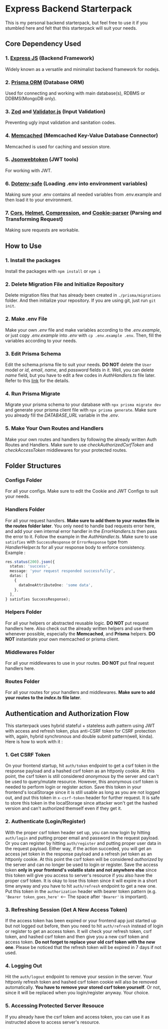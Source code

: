 # Express Backend Starterpack

This is my personal backend starterpack, but feel free to use it if you stumbled here and felt that this starterpack will suit your needs.

## Core Dependency Used

### 1. [Express JS][1] (Backend Framework)

Widely known as a versatile and minimalist backend framework for nodejs.

### 2. [Prisma ORM][2] (Database ORM)

Used for connecting and working with main database(s), RDBMS or DDBMS(MongoDB only).

### 3. [Zod][3] and [Validator.js][4] (Input Validation)

Preventing ugly input validation and sanitation codes.

### 4. [Memcached][5] (Memcached Key-Value Database Connector)

Memcached is used for caching and session store.

### 5. [Jsonwebtoken][6] (JWT tools)

For working with JWT.

### 6. [Dotenv-safe][7] (Loading .env into environment variables)

Making sure your .env contains all needed variables from .env.example and then load it to your environment.

### 7. [Cors][8], [Helmet][9], [Compression][10], and [Cookie-parser][11] (Parsing and Transforming Request)

Making sure requests are workable.

[1]: https://expressjs.com/
[2]: https://www.prisma.io/
[3]: https://zod.dev/
[4]: https://github.com/validatorjs/validator.js#readme
[5]: https://github.com/3rd-Eden/memcached#readme
[6]: https://github.com/auth0/node-jsonwebtoken#readme
[7]: https://github.com/rolodato/dotenv-safe#readme
[8]: https://github.com/expressjs/cors#readme
[9]: https://helmetjs.github.io/
[10]: https://github.com/expressjs/compression#readme
[11]: https://github.com/expressjs/cookie-parser#readme

## How to Use

### 1. Install the packages

Install the packages with `npm install` or `npm i`

### 2. Delete Migration File and Initialize Repository

Delete migration files that has already been created in `./prisma/migrations` folder. And then initialize your repository. If you are using git, just run `git init`.

### 2. Make .env File

Make your own _.env_ file and make variables according to the _.env.example_, or just copy _.env.example_ into _.env_ with `cp .env.example .env`. Then, fill the variables according to your needs.

### 3. Edit Prisma Schema

Edit the schema.prisma file to suit your needs. **DO NOT** delete the `User` model or _id_, _email_, _name_, and _password_ fields in it. Well, you can delete _name_ field, but you have to edit a few codes in _AuthHandlers.ts_ file later. Refer to this [link](https://www.prisma.io/docs/concepts/components/prisma-schema "Prisma's official docs for schema") for the details.

### 4. Run Prisma Migrate

Migrate your prisma schema to your database with `npx prisma migrate dev` and generate your prisma client file with `npx prisma generate`. Make sure you already fill the _DATABASE_URL_ variable in the _.env_.

### 5. Make Your Own Routes and Handlers

Make your own routes and handlers by following the already written Auth Routes and Handlers. Make sure to use _checkAuthorizedCsrfToken_ and _checkAccessToken_ middlewares for your protected routes.

## Folder Structures

### Configs Folder

For all your configs. Make sure to edit the Cookie and JWT Configs to suit your needs.

### Handlers Folder

For all your request handlers. **Make sure to add them to your routes file in the routes folder later**. You only need to handle bad requests error here, and add your own internal error handler in the _ErrorHandlers.ts_ then pass the error to it. Follow the example in the _AuthHandler.ts_. Make sure to use `satisfies` with `SuccessResponse` or `ErrorResponse` type from _HandlerHelper.ts_ for all your response body to enforce consistency. Example :

```typescript
res.status(200).json({
  status: 'success',
  message: 'your request responded successfully',
  datas: [
    {
      dataOneAttributeOne: 'some data',
    },
  ],
} satisfies SuccessResponse);
```

### Helpers Folder

For all your helpers or abstracted reusable logic. **DO NOT** put request handlers here. Also check out the already written helpers and use them whenever possible, especially the **Memcached**, and **Prisma** helpers. **DO NOT** instantiate your own memcached or prisma client.

### Middlewares Folder

For all your middlewares to use in your routes. **DO NOT** put final request handlers here.

### Routes Folder

For all your routes for your handlers and middlewares. **Make sure to add your routes to the _index.ts_ file later**.

## Authentication and Authorization Flow

This starterpack uses hybrid stateful + stateless auth pattern using JWT with access and refresh token, plus anti-CSRF token for CSRF protection with, again, hybrid synchronous and double submit pattern(well, kinda). Here is how to work with it :

### 1. Get CSRF Token

On your frontend startup, hit `auth/token` endpoint to get a csrf token in the response payload and a hashed csrf token as an httponly cookie. At this point, the csrf token is still considered _anonymous_ by the server and can't be used to query/mutate resource. However, this anonymous csrf token is needed to perform login or register action. Save this token in your frontend's localStorage since it is still usable as long as you are not logged out, and put this token in `x-csrf-token` header for further request. It is safe to store this token in the localStorage since attacker won't get the hashed version and can't authorized themself even if they get it.

### 2. Authenticate (Login/Register)

With the proper csrf token header set up, you can now login by hitting `auth/login` and putting proper email and password in the request payload. Or you can register by hitting `auth/register` and putting proper user data in the request payload. Either way, if the action succeded, you will get an access jwt token in the response payload and a refresh jwt token as an httponly cookie. At this point the csrf token will be considered _authorized_ by the server and can no longer be used to login or register. Save the access token **only in your frontend's volatile state and not anywhere else** since this token will give you access to server's resource if you also have the proper csrf token. It is okay to lose this token since it will expire in a short time anyway and you have to hit `auth/refresh` endpoint to get a new one. Put this token in the `authorization` header with bearer token pattern (e.g. `'Bearer token_goes_here'` <-- The space after `'Bearer'` is important).

### 3. Refreshing Session (Get A New Access Token)

If the access token has been expired or your frontend app just started up but not logged out before, then you need to hit `auth/refresh` instead of login or register to get an access token. It will check your refresh token, csrf token, and hashed csrf token and then give you a new csrf token and access token. **Do not forget to replace your old csrf token with the new one**. Please be noticed that the refresh token will be expired in 7 days if not used.

### 4. Logging Out

Hit the `auth/logout` endpoint to remove your session in the server. Your httponly refresh token and hashed csrf token cookie will also be removed automatically. **You have to remove your stored csrf token yourself**. Or not, since it will be replaced when you login/register anyway. Your choice.

### 5. Accessing Protected Server Resouce

If you already have the csrf token and access token, you can use it as instructed above to access server's resource.
